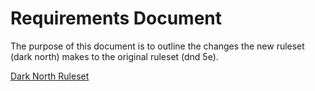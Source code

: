 # Requirements Document
The purpose of this document is to outline the changes the new ruleset (dark north) makes to the original ruleset (dnd 5e). 

[Dark North Ruleset](https://drive.google.com/file/d/1ehjm_4V2HR9T1lLLBFgtHhFUDvfV9tSa/view?usp=sharing)